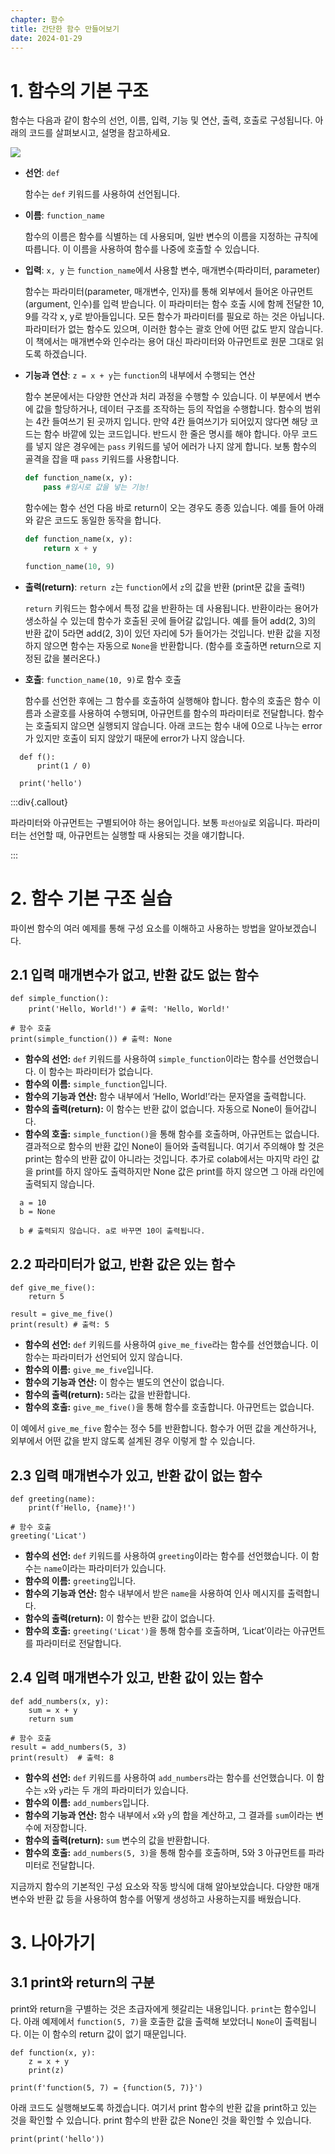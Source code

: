```yaml
---
chapter: 함수
title: 간단한 함수 만들어보기
date: 2024-01-29
---
```


# 1. 함수의 기본 구조

함수는 다음과 같이 함수의 선언, 이름, 입력, 기능 및 연산, 출력, 호출로 구성됩니다. 아래의 코드를 살펴보시고, 설명을 참고하세요.

![](/images/python/chapter06/2-2.png)

- **선언**: `def` <br/>

  함수는 `def` 키워드를 사용하여 선언됩니다.

- **이름**: `function_name`

  함수의 이름은 함수를 식별하는 데 사용되며, 일반 변수의 이름을 지정하는 규칙에 따릅니다. 이 이름을 사용하여 함수를 나중에 호출할 수 있습니다.

- **입력**: `x, y` 는 `function_name`에서 사용할 변수, 매개변수(파라미터, parameter)

  함수는 파라미터(parameter, 매개변수, 인자)를 통해 외부에서 들어온 아규먼트(argument, 인수)를 입력 받습니다. 이 파라미터는 함수 호출 시에 함께 전달한 10, 9를 각각 x, y로 받아들입니다. 모든 함수가 파라미터를 필요로 하는 것은 아닙니다. 파라미터가 없는 함수도 있으며, 이러한 함수는 괄호 안에 어떤 값도 받지 않습니다.
  이 책에서는 매개변수와 인수라는 용어 대신 파라미터와 아규먼트로 원문 그대로 읽도록 하겠습니다.

- **기능과 연산**: `z = x + y`는 `function`의 내부에서 수행되는 연산

  함수 본문에서는 다양한 연산과 처리 과정을 수행할 수 있습니다. 이 부분에서 변수에 값을 할당하거나, 데이터 구조를 조작하는 등의 작업을 수행합니다.
  함수의 범위는 4칸 들여쓰기 된 곳까지 입니다. 만약 4칸 들여쓰기가 되어있지 않다면 해당 코드는 함수 바깥에 있는 코드입니다. 반드시 한 줄은 명시를 해야 합니다. 아무 코드를 넣지 않은 경우에는 `pass` 키워드를 넣어 에러가 나지 않게 합니다. 보통 함수의 골격을 잡을 때 `pass` 키워드를 사용합니다.

  ```python
  def function_name(x, y):
      pass #임시로 값을 넣는 기능!
  ```

  함수에는 함수 선언 다음 바로 return이 오는 경우도 종종 있습니다. 예를 들어 아래와 같은 코드도 동일한 동작을 합니다.

  ```python
  def function_name(x, y):
      return x + y

  function_name(10, 9)
  ```

- **출력(return)**: `return z`는 `function`에서 `z`의 값을 반환 (print문 값을 출력!)

  `return` 키워드는 함수에서 특정 값을 반환하는 데 사용됩니다. 반환이라는 용어가 생소하실 수 있는데 함수가 호출된 곳에 들어갈 값입니다. 예를 들어 add(2, 3)의 반환 값이 5라면 add(2, 3)이 있던 자리에 5가 들어가는 것입니다. 반환 값을 지정하지 않으면 함수는 자동으로 `None`을 반환합니다. (함수를 호출하면 return으로 지정된 값을 불러온다.)

- **호출**: `function_name(10, 9)`로 함수 호출

  함수를 선언한 후에는 그 함수를 호출하여 실행해야 합니다. 함수의 호출은 함수 이름과 소괄호를 사용하여 수행되며, 아규먼트를 함수의 파라미터로 전달합니다.
  함수는 호출되지 않으면 실행되지 않습니다. 아래 코드는 함수 내에 0으로 나누는 error가 있지만 호출이 되지 않았기 때문에 error가 나지 않습니다.

```python-exec
  def f():
      print(1 / 0)

  print('hello')
```

:::div{.callout}

파라미터와 아규먼트는 구별되어야 하는 용어입니다. 보통 `파선아실`로 외웁니다. 파라미터는 선언할 때, 아규먼트는 실행할 때 사용되는 것을 얘기합니다.

:::

# 2. 함수 기본 구조 실습

파이썬 함수의 여러 예제를 통해 구성 요소를 이해하고 사용하는 방법을 알아보겠습니다.

## 2.1 입력 매개변수가 없고, 반환 값도 없는 함수

```python-exec
def simple_function():
    print('Hello, World!') # 출력: 'Hello, World!'

# 함수 호출
print(simple_function()) # 출력: None
```

- **함수의 선언:** `def` 키워드를 사용하여 `simple_function`이라는 함수를 선언했습니다. 이 함수는 파라미터가 없습니다.
- **함수의 이름:** `simple_function`입니다.
- **함수의 기능과 연산:** 함수 내부에서 ‘Hello, World!’라는 문자열을 출력합니다.
- **함수의 출력(return):** 이 함수는 반환 값이 없습니다. 자동으로 None이 들어갑니다.
- **함수의 호출:** `simple_function()`을 통해 함수를 호출하며, 아규먼트는 없습니다. 결과적으로 함수의 반환 값인 None이 들어와 출력됩니다. 여기서 주의해야 할 것은 print는 함수의 반환 값이 아니라는 것입니다. 추가로 colab에서는 마지막 라인 값을 print를 하지 않아도 출력하지만 None 값은 print를 하지 않으면 그 아래 라인에 출력되지 않습니다.

```python-exec
  a = 10
  b = None

  b # 출력되지 않습니다. a로 바꾸면 10이 출력됩니다.
```

## 2.2 파라미터가 없고, 반환 값은 있는 함수

```python-exec
def give_me_five():
    return 5

result = give_me_five()
print(result) # 출력: 5
```

- **함수의 선언:** `def` 키워드를 사용하여 `give_me_five`라는 함수를 선언했습니다. 이 함수는 파라미터가 선언되어 있지 않습니다.
- **함수의 이름:** `give_me_five`입니다.
- **함수의 기능과 연산:** 이 함수는 별도의 연산이 없습니다.
- **함수의 출력(return):** `5`라는 값을 반환합니다.
- **함수의 호출:** `give_me_five()`을 통해 함수를 호출합니다. 아규먼트는 없습니다.

이 예에서 `give_me_five` 함수는 정수 5를 반환합니다. 함수가 어떤 값을 계산하거나, 외부에서 어떤 값을 받지 않도록 설계된 경우 이렇게 할 수 있습니다.

## 2.3 입력 매개변수가 있고, 반환 값이 없는 함수

```python-exec
def greeting(name):
    print(f'Hello, {name}!')

# 함수 호출
greeting('Licat')
```

- **함수의 선언:** `def` 키워드를 사용하여 `greeting`이라는 함수를 선언했습니다. 이 함수는 `name`이라는 파라미터가 있습니다.
- **함수의 이름:** `greeting`입니다.
- **함수의 기능과 연산:** 함수 내부에서 받은 `name`을 사용하여 인사 메시지를 출력합니다.
- **함수의 출력(return):** 이 함수는 반환 값이 없습니다.
- **함수의 호출:** `greeting('Licat')`을 통해 함수를 호출하며, ‘Licat’이라는 아규먼트를 파라미터로 전달합니다.

## 2.4 입력 매개변수가 있고, 반환 값이 있는 함수

```python-exec
def add_numbers(x, y):
    sum = x + y
    return sum

# 함수 호출
result = add_numbers(5, 3)
print(result)  # 출력: 8
```

- **함수의 선언:** `def` 키워드를 사용하여 `add_numbers`라는 함수를 선언했습니다. 이 함수는 `x`와 `y`라는 두 개의 파라미터가 있습니다.
- **함수의 이름:** `add_numbers`입니다.
- **함수의 기능과 연산:** 함수 내부에서 `x`와 `y`의 합을 계산하고, 그 결과를 `sum`이라는 변수에 저장합니다.
- **함수의 출력(return):** `sum` 변수의 값을 반환합니다.
- **함수의 호출:** `add_numbers(5, 3)`을 통해 함수를 호출하며, 5와 3 아규먼트를 파라미터로 전달합니다.

지금까지 함수의 기본적인 구성 요소와 작동 방식에 대해 알아보았습니다. 다양한 매개변수와 반환 값 등을 사용하여 함수를 어떻게 생성하고 사용하는지를 배웠습니다.

# 3. 나아가기

## 3.1 print와 return의 구분

print와 return을 구별하는 것은 초급자에게 헷갈리는 내용입니다. `print`는 함수입니다. 아래 예제에서 `function(5, 7)`을 호출한 값을 출력해 보았더니 `None`이 출력됩니다. 이는 이 함수의 return 값이 없기 때문입니다.

```python-exec
def function(x, y):
    z = x + y
    print(z)

print(f'function(5, 7) = {function(5, 7)}')
```

아래 코드도 실행해보도록 하겠습니다. 여기서 print 함수의 반환 값을 print하고 있는 것을 확인할 수 있습니다. print 함수의 반환 값은 None인 것을 확인할 수 있습니다.

```python-exec
print(print('hello'))
```
